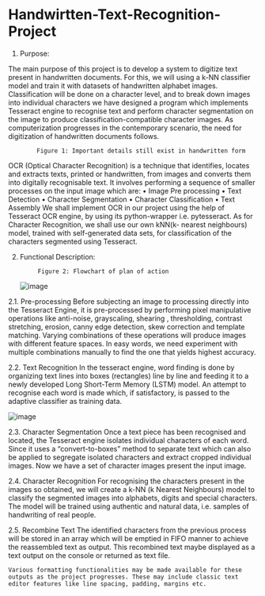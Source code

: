 # Handwirtten-Text-Recognition-Project
1. Purpose:

The main purpose of this project is to develop a system to digitize text present in handwritten documents. For this, we will using a k-NN classifier model and train it with datasets of handwritten alphabet images. Classification will be done on a character level, and to break down images into individual characters we have designed a program which implements Tesseract engine to recognise text and perform character segmentation on the image to produce classification-compatible character images.
As computerization progresses in the contemporary scenario, the need for digitization of handwritten documents follows.
	 
			Figure 1: Important details still exist in handwritten form




OCR (Optical Character Recognition) is a technique that identifies, locates and extracts texts, printed or handwritten, from images and converts them into digitally recognisable text. It involves performing a sequence of smaller processes on the input image which are:
•	Image Pre processing
•	Text Detection
•	Character Segmentation
•	Character Classification
•	Text Assembly
We shall implement OCR in our project using the help of Tesseract OCR engine, by using its python-wrapper i.e. pytesseract. 
As for Character Recognition, we shall use our own kNN(k- nearest neighbours) model, trained with self-generated data sets, for classification of the characters segmented using Tesseract.

2. Functional Description:

 
			Figure 2: Flowchart of plan of action
      ![image](https://user-images.githubusercontent.com/64633535/166134405-c12be7be-324e-4d21-b3fe-d5b4ce867d4e.png)


2.1. Pre-processing
	Before subjecting an image to processing directly into the Tesseract Engine, it is pre-processed by performing pixel manipulative operations like anti-noise, grayscaling, shearing , thresholding, contrast stretching, erosion, canny edge detection, skew correction and template matching.
	Varying combinations of these operations will produce images with different feature spaces. In easy words, we need experiment with multiple combinations manually to find the one that yields highest accuracy.

2.2. Text Recognition
	In the tesseract engine, word finding is done by organizing text lines into boxes (rectangles) line by line and feeding it to a newly developed Long Short-Term Memory (LSTM) model. An attempt to recognise each word is made which, if satisfactory, is passed to the adaptive classifier as training data.


![image](https://user-images.githubusercontent.com/64633535/166134409-b4ae6af0-9581-46b0-b2b3-a8a23117d405.png)




2.3. Character Segmentation
	Once a text piece has been recognised and located, the Tesseract engine isolates individual characters of each word. Since it uses a “convert-to-boxes” method to separate text which can also be applied to segregate isolated characters and extract cropped individual images. Now we have a set of character images present the input image.

2.4. Character Recognition
	For recognising the characters present in the images so obtained, we will create a k-NN (k Nearest Neighbours) model to classify the segmented images into alphabets, digits and special characters.
	The model will be trained using authentic and natural data, i.e. samples of handwriting of real people.

2.5. Recombine Text
	The identified characters from the previous process will be stored in an array which will be emptied in FIFO manner to achieve the reassembled text as output. This recombined text maybe displayed as a text output on the console or returned as text file.
	
	Various formatting functionalities may be made available for these outputs as the project progresses. These may include classic text editor features like line spacing, padding, margins etc.
